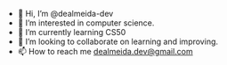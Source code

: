 - 👋 Hi, I’m @dealmeida-dev
- 👀 I’m interested in computer science.
- 🌱 I’m currently learning CS50
- 💞️ I’m looking to collaborate on learning and improving.
- 📫 How to reach me dealmeida.dev@gmail.com

<!---
dealmeida-dev/dealmeida-dev is a ✨ special ✨ repository because its `README.md` (this file) appears on your GitHub profile.
You can click the Preview link to take a look at your changes.
--->
